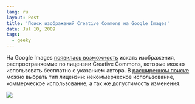 ```yaml
---
lang: ru
layout: Post
title: 'Поиск изображений Creative Commons на Google Images'
date: Jul 10, 2009
tags:
  - geeky
---
```


На Google Images [появилась возможность](http://googleblog.blogspot.com/2009/07/find-creative-commons-images-with-image.html "Find Creative Commons images with Image Search") искать изображения, распространяемые по лицензии Creative Commons, которые можно использовать бесплатно с указанием автора. В [расширенном поиске](http://images.google.com/advanced_image_search "Advanced Image Search") можно выбрать тип лицензии: некоммерческое использование, коммерческое использование, а так же допустимость изменения.

![](/images/blog/cc-image-search.png)
